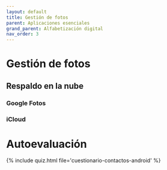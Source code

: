 ```yaml
---
layout: default
title: Gestión de fotos
parent: Aplicaciones esenciales
grand_parent: Alfabetización digital
nav_order: 3
---
```


# Gestión de fotos

## Respaldo en la nube

### Google Fotos

### iCloud

# Autoevaluación

{% include quiz.html file='cuestionario-contactos-android' %}